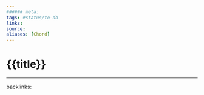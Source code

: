 ```yaml
---
###### meta:
tags: #status/to-do 
links:
source:
aliases: [Chord]
---
```

# {{title}}


---
backlinks: 